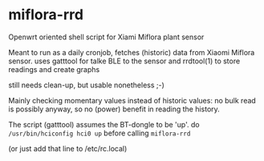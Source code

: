 # miflora-rrd
Openwrt oriented shell script for Xiami Miflora plant sensor

Meant to run as a daily cronjob,
fetches (historic) data from Xiaomi Miflora sensor.
uses gatttool for talke BLE to the sensor and
rrdtool(1) to store readings and create graphs

still needs clean-up, but usable nonetheless ;-)

Mainly checking momentary values instead of historic values: no bulk read is possibly anyway, so no (power) benefit in reading the history.

The script (gatttool) assumes the BT-dongle to be 'up'.
do ```/usr/bin/hciconfig hci0 up``` before calling ```miflora-rrd```

(or just add that line to /etc/rc.local)


